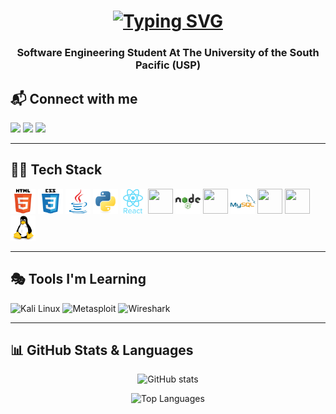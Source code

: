 <!-- Animated Heading -->
<h1 align="center">
  <a href="https://git.io/typing-svg">
    <img src="https://readme-typing-svg.demolab.com?font=Orbitron&weight=500&pause=1000&color=F75533&width=435&lines=Hey%2C+I'm+Perry!;Software+Engineering+Student;Open-Source+Contributor;Problem+Solver+%26+Builder" alt="Typing SVG" />
  </a>
</h1>

<h3 align="center">Software Engineering Student At The University of the South Pacific (USP)</h3>

## 📬 Connect with me  
<p align="left">
<a href="https://www.facebook.com/461.pegah/" target="blank"><img src="https://img.shields.io/badge/Facebook-1877f2?style=for-the-badge&logo=facebook&logoColor=white" /></a>
<a href="https://www.instagram.com/pegah__461/" target="blank"><img src="https://img.shields.io/badge/Instagram-e4405f?style=for-the-badge&logo=instagram&logoColor=white" /></a>
<a href="http://www.youtube.com/@pegah461" target="blank"><img src="https://img.shields.io/badge/YouTube-ff0000?style=for-the-badge&logo=youtube&logoColor=white" /></a>
</p>

---

## 🧑‍💻 Tech Stack  
<p align="left">
<a href="https://www.w3.org/html/" target="_blank" rel="noreferrer"><img src="https://raw.githubusercontent.com/devicons/devicon/master/icons/html5/html5-original-wordmark.svg" width="40" height="40"/></a>
<a href="https://www.w3schools.com/css/" target="_blank" rel="noreferrer"><img src="https://raw.githubusercontent.com/devicons/devicon/master/icons/css3/css3-original-wordmark.svg" width="40" height="40"/></a>
<a href="https://www.java.com" target="_blank" rel="noreferrer"><img src="https://raw.githubusercontent.com/devicons/devicon/master/icons/java/java-original.svg" width="40" height="40"/></a>
<a href="https://www.python.org" target="_blank" rel="noreferrer"><img src="https://raw.githubusercontent.com/devicons/devicon/master/icons/python/python-original.svg" width="40" height="40"/></a>
<a href="https://reactjs.org/" target="_blank" rel="noreferrer"><img src="https://raw.githubusercontent.com/devicons/devicon/master/icons/react/react-original-wordmark.svg" width="40" height="40"/></a>
<a href="https://nextjs.org/" target="_blank" rel="noreferrer"><img src="https://cdn.worldvectorlogo.com/logos/nextjs-2.svg" width="40" height="40"/></a>
<a href="https://nodejs.org" target="_blank" rel="noreferrer"><img src="https://raw.githubusercontent.com/devicons/devicon/master/icons/nodejs/nodejs-original-wordmark.svg" width="40" height="40"/></a>
<a href="https://spring.io/" target="_blank" rel="noreferrer"><img src="https://www.vectorlogo.zone/logos/springio/springio-icon.svg" width="40" height="40"/></a>
<a href="https://www.mysql.com/" target="_blank" rel="noreferrer"><img src="https://raw.githubusercontent.com/devicons/devicon/master/icons/mysql/mysql-original-wordmark.svg" width="40" height="40"/></a>
<a href="https://www.sqlite.org/" target="_blank" rel="noreferrer"><img src="https://www.vectorlogo.zone/logos/sqlite/sqlite-icon.svg" width="40" height="40"/></a>
<a href="https://tailwindcss.com/" target="_blank" rel="noreferrer"><img src="https://www.vectorlogo.zone/logos/tailwindcss/tailwindcss-icon.svg" width="40" height="40"/></a>
<a href="https://www.linux.org/" target="_blank" rel="noreferrer"><img src="https://raw.githubusercontent.com/devicons/devicon/master/icons/linux/linux-original.svg" width="40" height="40"/></a>
</p>

---

## 🎭 Tools I'm Learning  
![Kali Linux](https://img.shields.io/badge/Kali%20Linux-557C94?style=for-the-badge&logo=kali-linux&logoColor=white)
![Metasploit](https://img.shields.io/badge/Metasploit-2F2F2F?style=for-the-badge&logo=metasploit&logoColor=white)
![Wireshark](https://img.shields.io/badge/Wireshark-1679A7?style=for-the-badge&logo=wireshark&logoColor=white)

---

## 📊 GitHub Stats & Languages  
<p align="center">
<img src="https://github-readme-stats.vercel.app/api?username=pegah461&show_icons=true&theme=tokyonight" alt="GitHub stats" />
</p>

<p align="center">
<img src="https://github-readme-stats.vercel.app/api/top-langs/?username=pegah461&layout=compact&langs_count=8&theme=tokyonight" alt="Top Languages" />
</p>

